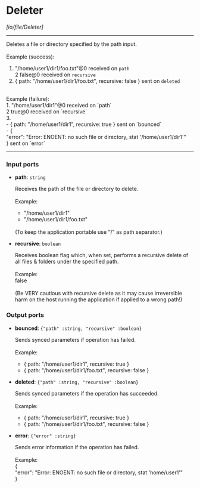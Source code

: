 # Deleter

_[io/file/Deleter]_

---

Deletes a file or directory specified by the path input.<br>
<br>
Example (success):<br>
1. "/home/user1/dir1/foo.txt"@0 received on `path`<br>
2 false@0 received on `recursive`<br>
3. { path: "/home/user1/dir1/foo.txt", recursive: false } sent on `deleted`<br>
<br>
Example (failure): <br>
1. "/home/user1/dir1"@0 received on `path`<br>
2 true@0 received on `recursive`<br>
3.<br>
- { path: "/home/user1/dir1", recursive: true } sent on `bounced`<br>
- {<br>
  "error": "Error: ENOENT: no such file or directory, stat '/home/user1/dir1'"<br>
} sent on `error`<br>

---

### Input ports

* __path__: ` string `

    Receives the path of the file or directory to delete.<br>
    <br>
    Example:<br>
    - "/home/user1/dir1"<br>
    - "/home/user1/dir1/foo.txt"<br>
    <br>
    (To keep the application portable use "/" as path separator.)<br>


* __recursive__: ` boolean `

    Receives boolean flag which, when set, performs a recursive delete of all files & folders under the specified path.<br>
    <br>
    Example:<br>
    false<br>
    <br>
    (Be VERY cautious with recursive delete as it may cause irreversible harm on the host running the application if applied to a wrong path!)<br>

### Output ports

* __bounced__: ` {"path" :string, "recursive" :boolean} `

    Sends synced parameters if operation has failed.<br>
    <br>
    Example:<br>
    - { path: "/home/user1/dir1", recursive: true }<br>
    - { path: "/home/user1/dir1/foo.txt", recursive: false }<br>


* __deleted__: ` {"path" :string, "recursive" :boolean} `

    Sends synced parameters if the operation has succeeded.<br>
    <br>
    Example:<br>
    - { path: "/home/user1/dir1", recursive: true }<br>
    - { path: "/home/user1/dir1/foo.txt", recursive: false }<br>


* __error__: ` {"error" :string} `

    Sends error information if the operation has failed.<br>
    <br>
    Example: <br>
    {<br>
      "error": "Error: ENOENT: no such file or directory, stat 'home/user1'"<br>
    }<br>

